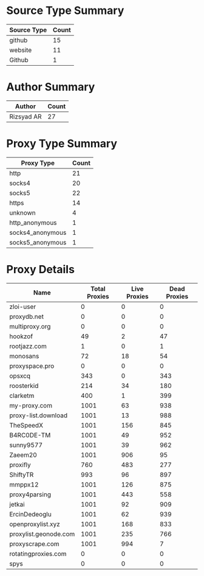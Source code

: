 # Source Type Summary

| Source Type | Count |
|-------------|-------|
| github | 15 |
| website | 11 |
| Github | 1 |


# Author Summary

| Author | Count |
|--------|-------|
| Rizsyad AR | 27 |


# Proxy Type Summary

| Proxy Type | Count |
|------------|-------|
| http | 21 |
| socks4 | 20 |
| socks5 | 22 |
| https | 14 |
| unknown | 4 |
| http_anonymous | 1 |
| socks4_anonymous | 1 |
| socks5_anonymous | 1 |


# Proxy Details

| Name | Total Proxies | Live Proxies | Dead Proxies |
|------|---------------|--------------|---------------|
| zloi-user | 0 | 0 | 0 |
| proxydb.net | 0 | 0 | 0 |
| multiproxy.org | 0 | 0 | 0 |
| hookzof | 49 | 2 | 47 |
| rootjazz.com | 1 | 0 | 1 |
| monosans | 72 | 18 | 54 |
| proxyspace.pro | 0 | 0 | 0 |
| opsxcq | 343 | 0 | 343 |
| roosterkid | 214 | 34 | 180 |
| clarketm | 400 | 1 | 399 |
| my-proxy.com | 1001 | 63 | 938 |
| proxy-list.download | 1001 | 13 | 988 |
| TheSpeedX | 1001 | 156 | 845 |
| B4RC0DE-TM | 1001 | 49 | 952 |
| sunny9577 | 1001 | 39 | 962 |
| Zaeem20 | 1001 | 906 | 95 |
| proxifly | 760 | 483 | 277 |
| ShiftyTR | 993 | 96 | 897 |
| mmppx12 | 1001 | 126 | 875 |
| proxy4parsing | 1001 | 443 | 558 |
| jetkai | 1001 | 92 | 909 |
| ErcinDedeoglu | 1001 | 62 | 939 |
| openproxylist.xyz | 1001 | 168 | 833 |
| proxylist.geonode.com | 1001 | 235 | 766 |
| proxyscrape.com | 1001 | 994 | 7 |
| rotatingproxies.com | 0 | 0 | 0 |
| spys | 0 | 0 | 0 |
